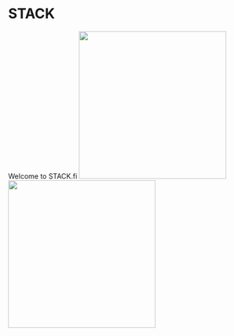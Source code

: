 # STACK

Welcome to STACK.fi
<img src="https://octodex.github.com/images/jetpacktocat.png"
height="300">
<img src="https://srv-file9.gofile.io/download/PXvWY4/PicsArt_08-05-12.19.50.jpg"
height="300">
